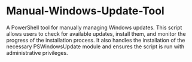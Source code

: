 # Manual-Windows-Update-Tool
A PowerShell tool for manually managing Windows updates. This script allows users to check for available updates, install them, and monitor the progress of the installation process. It also handles the installation of the necessary PSWindowsUpdate module and ensures the script is run with administrative privileges.
